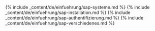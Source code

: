 {% include _content/de/einfuehrung/sap-systeme.md %} 
{% include _content/de/einfuehrung/sap-installation.md %} 
{% include _content/de/einfuehrung/sap-authentifizierung.md %} 
{% include _content/de/einfuehrung/sap-verschiedenes.md %} 

